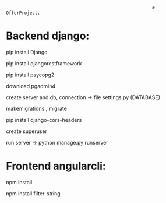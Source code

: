                                                             # OfferProject.

# Backend django:


pip install Django

pip install djangorestframework

pip install psycopg2

download pgadmin4

create server and db, connection -> file settings.py (DATABASE)

makemigrations , migrate

pip install django-cors-headers

create superuser

run server -> python manage.py runserver


# Frontend angularcli:

npm install

npm install filter-string
